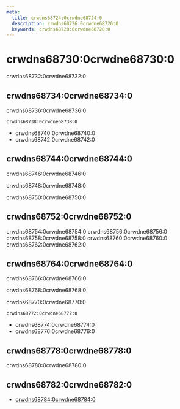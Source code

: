 ```yaml
---
meta:
  title: crwdns68724:0crwdne68724:0
  description: crwdns68726:0crwdne68726:0
  keywords: crwdns68728:0crwdne68728:0
---
```


# crwdns68730:0crwdne68730:0
crwdns68732:0crwdne68732:0

<entry-ad />

## crwdns68734:0crwdne68734:0
crwdns68736:0crwdne68736:0

`crwdns68738:0crwdne68738:0`
- crwdns68740:0crwdne68740:0
- crwdns68742:0crwdne68742:0


## crwdns68744:0crwdne68744:0
crwdns68746:0crwdne68746:0

  crwdns68748:0crwdne68748:0

  crwdns68750:0crwdne68750:0

## crwdns68752:0crwdne68752:0
crwdns68754:0crwdne68754:0
<alert type="success">crwdns68756:0crwdne68756:0</alert>
<alert type="info">crwdns68758:0crwdne68758:0</alert>
<alert type="warning">crwdns68760:0crwdne68760:0</alert>
<alert type="error">crwdns68762:0crwdne68762:0</alert>

## crwdns68764:0crwdne68764:0
crwdns68766:0crwdne68766:0

  crwdns68768:0crwdne68768:0

  crwdns68770:0crwdne68770:0

  `crwdns68772:0crwdne68772:0`
  - crwdns68774:0crwdne68774:0
  - crwdns68776:0crwdne68776:0

## crwdns68778:0crwdne68778:0
crwdns68780:0crwdne68780:0

## crwdns68782:0crwdne68782:0
  - [crwdns68784:0crwdne68784:0]()

<doc-footer />
